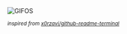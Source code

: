 <div align="justify">
<picture>
    <source media="(prefers-color-scheme: dark)" srcset="https://i.ibb.co/LScnwgf/output-gif.gif">
    <source media="(prefers-color-scheme: light)" srcset="https://i.ibb.co/LScnwgf/output-gif.gif">
    <img alt="GIFOS" src="https://i.ibb.co/LScnwgf/output-gif.gif">
</picture>

<sub><i>inspired from [x0rzavi/github-readme-terminal](https://github.com/x0rzavi/github-readme-terminal)</i></sub>

</div>

<!-- Image deletion URL: https://ibb.co/K6fFZsH/abf93b36019a5ef97b089960b3427b6a -->